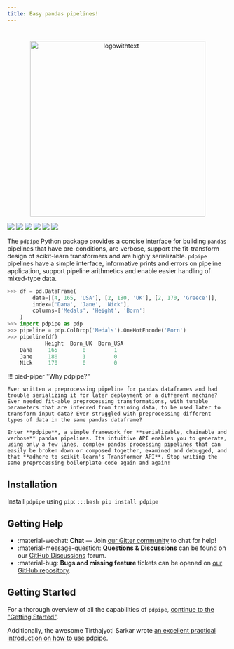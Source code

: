 ```yaml
---
title: Easy pandas pipelines!
---
```

#
<p align="center">
    <img src="https://pdpipe.readthedocs.io/en/latest/images/pdpipe_row.png" alt="logowithtext" width="400px" style="display: block; margin-left: auto; margin-right: auto"/>
</p>


[![](https://img.shields.io/pypi/v/pdpipe.svg)](https://pypi.org/project/pdpipe)
[![](https://pepy.tech/badge/pdpipe)](https://pepy.tech/project/pdpipe)
[![](https://github.com/pdpipe/pdpipe/actions/workflows/test.yml/badge.svg)](https://github.com/pdpipe/pdpipe/actions/workflows/test.yml)
[![](https://codecov.io/github/pdpipe/pdpipe/coverage.svg?branch=master)](https://codecov.io/github/pdpipe/pdpipe?branch=master)
[![](https://www.codefactor.io/repository/github/pdpipe/pdpipe/badge?style=plastic)](https://www.codefactor.io/repository/github/pdpipe/pdpipe)
[![](https://img.shields.io/badge/License-MIT-ff69b4.svg)](https://pypi.python.org/pypi/pdpipe)
<!-- [![](https://img.shields.io/pypi/pyversions/pdpipe.svg)](https://pypi.org/project/pdpipe) -->


The `pdpipe` Python package provides a concise interface for building `pandas`
pipelines that have pre-conditions, are verbose, support the fit-transform
design of scikit-learn transformers and are highly serializable. `pdpipe`
pipelines have a simple interface, informative prints and errors on pipeline
application, support pipeline arithmetics and enable easier handling of
mixed-type data.

```py
>>> df = pd.DataFrame(
        data=[[4, 165, 'USA'], [2, 180, 'UK'], [2, 170, 'Greece']],
        index=['Dana', 'Jane', 'Nick'],
        columns=['Medals', 'Height', 'Born']
    )
>>> import pdpipe as pdp
>>> pipeline = pdp.ColDrop('Medals').OneHotEncode('Born')
>>> pipeline(df)
            Height  Born_UK  Born_USA
    Dana     165        0         1
    Jane     180        1         0
    Nick     170        0         0
```

!!! pied-piper "Why pdpipe?"

    Ever written a preprocessing pipeline for pandas dataframes and had trouble serializing it for later deployment on a different machine? Ever needed fit-able preprocessing transformations, with tunable parameters that are inferred from training data, to be used later to transform input data? Ever struggled with preprocessing different types of data in the same pandas dataframe?

    Enter **pdpipe**, a simple framework for **serializable, chainable and verbose** pandas pipelines. Its intuitive API enables you to generate, using only a few lines, complex pandas processing pipelines that can easily be broken down or composed together, examined and debugged, and that **adhere to scikit-learn's Transformer API**. Stop writing the same preprocessing boilerplate code again and again!

## Installation

Install `pdpipe` using `pip`: `:::bash pip install pdpipe`

## Getting Help

* :material-wechat: **Chat** — Join [our Gitter community](https://gitter.im/pdpipe/community) to chat for help!
* :material-message-question: **Questions & Discussions** can be found on our [GitHub Discussions](https://github.com/pdpipe/pdpipe/discussions) forum.
* :material-bug: **Bugs and missing feature** tickets can be opened on [our GitHub repository](https://github.com/pdpipe/pdpipe/issues).

## Getting Started

For a thorough overview of all the capabilities of `pdpipe`, [continue to the "Getting Started"](https://pdpipe.readthedocs.io/en/latest/starting/install/).

<!-- You can also [head over to our Tutorials section](https://pdpipe.readthedocs.io/en/latest/tutorials/). -->

Additionally, the awesome Tirthajyoti Sarkar wrote [an excellent practical introduction on how to use pdpipe](https://tirthajyoti.github.io/Notebooks/Pandas-pipeline-with-pdpipe).

<!--- COLORS AT https://mycolor.space/?hex=%23D96700&sub=1 -->

